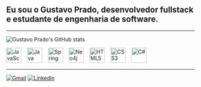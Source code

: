 ## Eu sou o **Gustavo Prado**, desenvolvedor fullstack e estudante de engenharia de software.

---
![Gustavo Prado's GitHub stats](https://github-readme-stats.vercel.app/api?username=brksprado&show_icons=true&theme=radical)
<p align="left">
  <img src="https://cdn.jsdelivr.net/gh/devicons/devicon/icons/javascript/javascript-original.svg" height="40" alt="JavaScript"/>&nbsp;&nbsp;&nbsp;
  <img src="https://cdn.jsdelivr.net/gh/devicons/devicon/icons/java/java-original.svg" height="40" alt="Java"/>&nbsp;&nbsp;&nbsp;
  <img src="https://cdn.jsdelivr.net/gh/devicons/devicon/icons/spring/spring-original.svg" height="40" alt="Spring"/>&nbsp;&nbsp;&nbsp;
  <img src="https://cdn.jsdelivr.net/gh/devicons/devicon/icons/neo4j/neo4j-original.svg" height="40" alt="Neo4j"/>&nbsp;&nbsp;&nbsp;
  <img src="https://cdn.jsdelivr.net/gh/devicons/devicon/icons/html5/html5-original.svg" height="40" alt="HTML5"/>&nbsp;&nbsp;&nbsp;
  <img src="https://cdn.jsdelivr.net/gh/devicons/devicon/icons/css3/css3-original.svg" height="40" alt="CSS3"/>&nbsp;&nbsp;&nbsp;
  <img src="https://cdn.jsdelivr.net/gh/devicons/devicon/icons/csharp/csharp-original.svg" height="40" alt="C#"/>
</p>

---

[![Gmail](https://img.shields.io/badge/Gmail-D14836?style=for-the-badge&logo=gmail&logoColor=white)](mailto:gustavopradoriol@gmail.com)
[![LinkedIn](https://img.shields.io/badge/LinkedIn-0077B5?style=for-the-badge&logo=linkedin&logoColor=white)](https://www.linkedin.com/in/gustavo-prado-57506a26b/)
